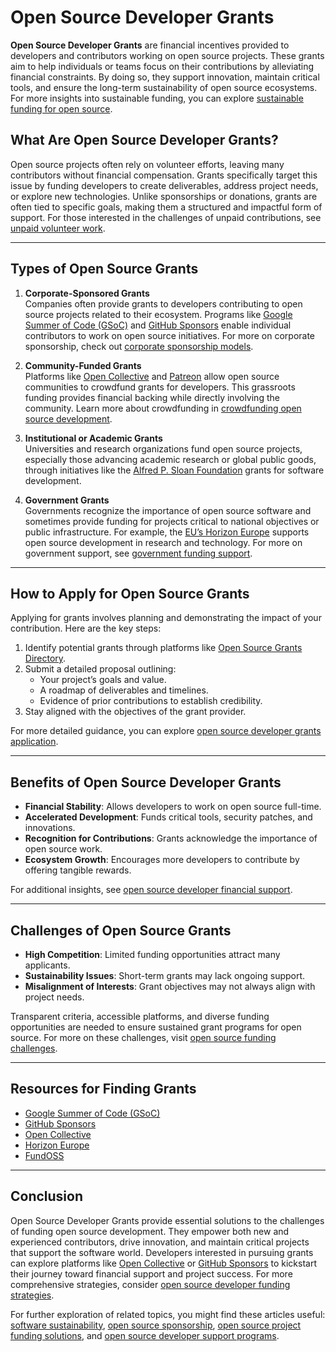 # Open Source Developer Grants

**Open Source Developer Grants** are financial incentives provided to developers and contributors working on open source projects. These grants aim to help individuals or teams focus on their contributions by alleviating financial constraints. By doing so, they support innovation, maintain critical tools, and ensure the long-term sustainability of open source ecosystems. For more insights into sustainable funding, you can explore [sustainable funding for open source](https://www.license-token.com/wiki/sustainable-funding-for-open-source).

## **What Are Open Source Developer Grants?**

Open source projects often rely on volunteer efforts, leaving many contributors without financial compensation. Grants specifically target this issue by funding developers to create deliverables, address project needs, or explore new technologies. Unlike sponsorships or donations, grants are often tied to specific goals, making them a structured and impactful form of support. For those interested in the challenges of unpaid contributions, see [unpaid volunteer work](https://www.license-token.com/wiki/unpaid-volunteer-work).

---

## **Types of Open Source Grants**

1. **Corporate-Sponsored Grants**  
   Companies often provide grants to developers contributing to open source projects related to their ecosystem. Programs like [Google Summer of Code (GSoC)](https://summerofcode.withgoogle.com/) and [GitHub Sponsors](https://github.com/sponsors) enable individual contributors to work on open source initiatives. For more on corporate sponsorship, check out [corporate sponsorship models](https://www.license-token.com/wiki/corporate-sponsorship-models).

2. **Community-Funded Grants**  
   Platforms like [Open Collective](https://opencollective.com/) and [Patreon](https://www.patreon.com/) allow open source communities to crowdfund grants for developers. This grassroots funding provides financial backing while directly involving the community. Learn more about crowdfunding in [crowdfunding open source development](https://www.license-token.com/wiki/crowdfunding-open-source-development).

3. **Institutional or Academic Grants**  
   Universities and research organizations fund open source projects, especially those advancing academic research or global public goods, through initiatives like the [Alfred P. Sloan Foundation](https://sloan.org/) grants for software development.

4. **Government Grants**  
   Governments recognize the importance of open source software and sometimes provide funding for projects critical to national objectives or public infrastructure. For example, the [EU’s Horizon Europe](https://ec.europa.eu/programmes/horizon2020/en) supports open source development in research and technology. For more on government support, see [government funding support](https://www.license-token.com/wiki/government-funding-support).

---

## **How to Apply for Open Source Grants**

Applying for grants involves planning and demonstrating the impact of your contribution. Here are the key steps:

1. Identify potential grants through platforms like [Open Source Grants Directory](https://fundingoss.org/).
2. Submit a detailed proposal outlining:
   - Your project’s goals and value.
   - A roadmap of deliverables and timelines.
   - Evidence of prior contributions to establish credibility.
3. Stay aligned with the objectives of the grant provider.

For more detailed guidance, you can explore [open source developer grants application](https://www.license-token.com/wiki/open-source-developer-grants-application).

---

## **Benefits of Open Source Developer Grants**

- **Financial Stability**: Allows developers to work on open source full-time.  
- **Accelerated Development**: Funds critical tools, security patches, and innovations.  
- **Recognition for Contributions**: Grants acknowledge the importance of open source work.  
- **Ecosystem Growth**: Encourages more developers to contribute by offering tangible rewards.

For additional insights, see [open source developer financial support](https://www.license-token.com/wiki/open-source-developer-financial-support).

---

## **Challenges of Open Source Grants**

- **High Competition**: Limited funding opportunities attract many applicants.  
- **Sustainability Issues**: Short-term grants may lack ongoing support.  
- **Misalignment of Interests**: Grant objectives may not always align with project needs.  

Transparent criteria, accessible platforms, and diverse funding opportunities are needed to ensure sustained grant programs for open source. For more on these challenges, visit [open source funding challenges](https://www.license-token.com/wiki/open-source-funding-challenges).

---

## **Resources for Finding Grants**

- [Google Summer of Code (GSoC)](https://summerofcode.withgoogle.com/)  
- [GitHub Sponsors](https://github.com/sponsors)  
- [Open Collective](https://opencollective.com/)  
- [Horizon Europe](https://ec.europa.eu/programmes/horizon2020/en)  
- [FundOSS](https://fundoss.org/)  

---

## **Conclusion**

Open Source Developer Grants provide essential solutions to the challenges of funding open source development. They empower both new and experienced contributors, drive innovation, and maintain critical projects that support the software world. Developers interested in pursuing grants can explore platforms like [Open Collective](https://opencollective.com/) or [GitHub Sponsors](https://github.com/sponsors) to kickstart their journey toward financial support and project success. For more comprehensive strategies, consider [open source developer funding strategies](https://www.license-token.com/wiki/open-source-developer-funding-strategies).

For further exploration of related topics, you might find these articles useful: [software sustainability](https://www.license-token.com/wiki/software-sustainability), [open source sponsorship](https://www.license-token.com/wiki/open-source-sponsorship), [open source project funding solutions](https://www.license-token.com/wiki/open-source-project-funding-solutions), and [open source developer support programs](https://www.license-token.com/wiki/open-source-developer-support-programs).